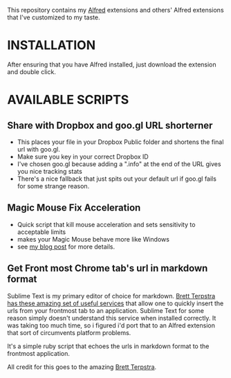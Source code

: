 This repository contains my [Alfred](http://alfredapp.com/) extensions and others' Alfred extensions that I've customized to my taste.

# INSTALLATION

After ensuring that you have Alfred installed, just download the extension and double click.

# AVAILABLE SCRIPTS

## Share with Dropbox and goo.gl URL shorterner

+ This places your file in your Dropbox Public folder and shortens the final url with goo.gl.
+ Make sure you key in your correct Dropbox ID
+ I've chosen goo.gl because adding a ".info" at the end of the URL gives you nice tracking stats
+ There's a nice fallback that just spits out your default url if goo.gl fails for some strange reason.

## Magic Mouse Fix Acceleration

* Quick script that kill mouse acceleration and sets sensitivity to acceptable limits
* makes your Magic Mouse behave more like Windows
* see [my blog post](http://journal.kaush.co/475/run-kill-mouse-acceleration-on-login-with-keyboard-maestro) for more details.

## Get Front most Chrome tab's url in markdown format

Sublime Text is my primary editor of choice for markdown. [Brett Terpstra has these amazing set of useful services](http://brettterpstra.com/projects/markdown-service-tools/)  that allow one to quickly insert the urls from your frontmost tab to an application. Sublime Text for some reason simply doesn't understand this service when installed correctly. It was taking too much time, so i figured i'd port that to an Alfred extension that sort of circumvents platform problems.

It's a simple ruby script that echoes the urls in markdown format to the frontmost application.

All credit for this goes to the amazing [Brett Terpstra](http://brettterpstra.com/projects/markdown-service-tools/).
